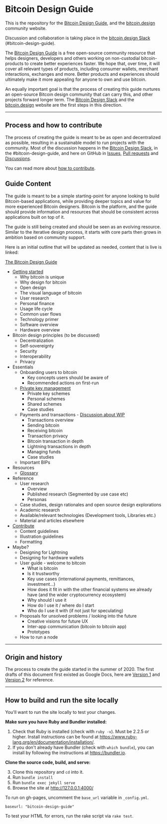 # Bitcoin Design Guide

This is the repository for the [Bitcoin Design Guide](https://bitcoin.design/guide/), and the [bitcoin.design](https://bitcoin.design) community website.

Discussion and collaboration is taking place in the [bitcoin design Slack](http://bitcoindesigners.org) (#bitcoin-design-guide).

The [Bitcoin Design Guide](https://bitcoin.design/guide/) is a free open-source community resource that helps designers, developers and others working on non-custodial bitcoin-products to create better experiences faster. We hope that, over time, it will cover all relevant types of products, including consumer wallets, merchant interactions, exchanges and more. Better products and experiences should ultimately make it more appealing for anyone to own and use bitcoin.

An equally important goal is that the process of creating this guide nurtures an open-source Bitcoin design community that can carry this, and other projects forward longer term. The [Bitcoin Design Slack](http://bitcoindesigners.org) and the [bitcoin.design](https://bitcoin.design) website are the first steps in this direction.

---

## Process and how to contribute

The process of creating the guide is meant to be as open and decentralized as possible, resulting in a sustainable model to run projects with the community. Most of the discussion happens in the [Bitcoin Design Slack](http://bitcoindesigners.org), in the #bitcoin-design-guide, and here on GitHub in [Issues](https://github.com/BitcoinDesign/Guide/issues), [Pull requests](https://github.com/BitcoinDesign/Guide/pulls) and [Discussions](https://github.com/BitcoinDesign/Guide/discussions).

You can read more about [how to contribute](https://bitcoin.design/guide/contribute/).

## Guide Content

The guide is meant to be a simple starting-point for anyone looking to build Bitcoin-based applications, while providing deeper topics and value for more experienced Bitcoin designers. Bitcoin is the platform, and the guide should provide information and resources that should be consistent across applications built on top of it.

The guide is still being created and should be seen as an evolving resource. Similar to the iterative design process, it starts with core parts then grows in ambition based on community support.

Here is an initial outline that will be updated as needed, content that is live is linked:

[The Bitcoin Design Guide](https://bitcoin.design/guide/)
*   [Getting started](https://bitcoin.design/guide/getting-started/introduction/)
    *   Why bitcoin is unique
    *   Why design for bitcoin
    *   Open design
    *   The visual language of bitcoin
    *   User research
    *   Personal finance
    *   Usage life cycle
    *   Common user flows
    *   Technology primer
    *   Software overview
    *   Hardware overview
*   Bitcoin design principles (to be discussed)
    *   Decentralization
    *   Self-sovereignty
    *   Security
    *   Interoperability
    *   Privacy
*   Essentials
    *   Onboarding users to bitcoin
        *   Key concepts users should be aware of
        *   Recommended actions on first-run
    *   [Private key management](https://bitcoin.design/guide/private-key-management/introduction/)
        *   Private key schemes
        *   Personal schemes
        *   Shared schemes
        *   Case studies
    *   Payments and transactions - [Discussion about WIP](https://github.com/BitcoinDesign/Guide/discussions/98)
        *   Transactions overview
        *   Sending bitcoin
        *   Receiving bitcoin
        *   Transaction privacy
        *   Bitcoin transaction in depth
        *   Lightning transactions in depth
        *   Managing funds
        *   Case studies
    *   Important BIPs
*   Resources
    *   [Glossary](https://bitcoin.design/guide/glossary/)
*   Reference
    *   User research
        *   Overview
        *   Published research (Segmented by use case etc)
        *   Personas
    *   Case studies, design rationales and open source design explorations
    *   Academic research
    *   Available/relevant technologies (Development tools, Libraries etc.)
    *   Material and articles elsewhere
*   [Contribute](https://bitcoin.design/guide/contribute/)
    *   Content guidelines
    *   Illustration guidelines
    *   Formatting
*   Maybe?
    *   Designing for Lightning
    *   Designing for hardware wallets
    *   User guide - welcome to bitcoin
        *   What is bitcoin
        *   Is it trustworthy
        *   Key use cases (international payments, remittances, investment…)
        *   How does it fit in with the other financial systems we already have (and the wider cryptocurrency ecosystem)
        *   Why should I use it
        *   How do I use it / where do I start
        *   Who do I use it with (if not just for speculating)
    *   Proposals for unsolved problems / looking into the future
        *   Creative visions for future UX
        *   Inter-app communication (bitcoin to bitcoin app)
        *   Prototypes
    *   How to run a node



---

## Origin and history

The process to create the guide started in the summer of 2020. The first drafts of this document first existed as Google Docs, here are [Version 1](https://docs.google.com/document/d/1omAxwvCSRlo_u5UL3ThTXFhNccDuN7GJOi4RlZfk--w/edit#heading=h.75nvyav1r98b) and [Version 2](https://docs.google.com/document/d/1YiYeRIybGmxmErCOI4Jc8Qajz3JGM1JYVfUtpzyCzSk/edit?usp=sharing) for reference.


---


## How to build and run the site locally

You'll want to run the site locally to test your changes.

**Make sure you have Ruby and Bundler installed:**

1. Check that Ruby is installed (check with `ruby -v`). Must be 2.2.5 or higher. Install instructions can be found at https://www.ruby-lang.org/en/documentation/installation/.
2. If you don't already have Bundler (check with `which bundle`), you can install by following the instructions at https://bundler.io.

**Clone the source code, build, and serve:**

3. Clone this repository and `cd` into it.
4. Run `bundle install`
5. Run `bundle exec jekyll serve`
6. Browse the site at http://127.0.0.1:4000/

To run on gh-pages, uncomment the `base_url` variable in `_config.yml`.
```
baseurl: "bitcoin-design-guide"
```

To test your HTML for errors, run the rake script via `rake test`.
